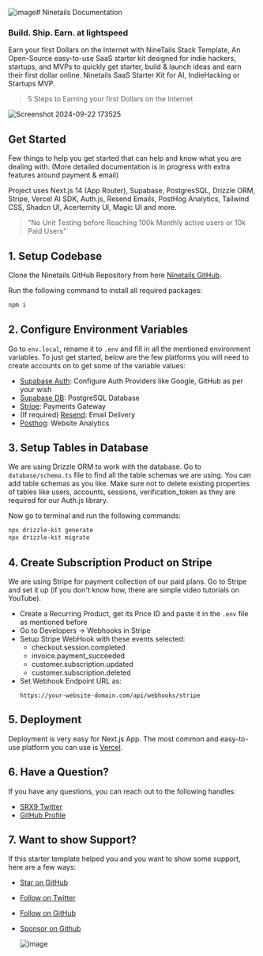 ![image](https://github.com/user-attachments/assets/9c17aa2e-d2ed-43eb-8ac4-acf048014390)# Ninetails Documentation

### Build. Ship. Earn. at lightspeed

Earn your first Dollars on the Internet with NineTails Stack Template, An Open-Source easy-to-use SaaS starter kit designed for indie hackers, startups, and MVPs to quickly get starter, build & launch ideas and earn their first dollar online.
Ninetails SaaS Starter Kit for AI, IndieHacking or Startups MVP.

> 5 Steps to Earning your first Dollars on the Internet

![Screenshot 2024-09-22 173525](https://github.com/user-attachments/assets/3ca18b11-4b03-4e0e-ae46-92d599f61ea7)

## Get Started

Few things to help you get started that can help and know what you are dealing with. (More detailed documentation is in progress with extra features around payment & email)

Project uses Next.js 14 (App Router), Supabase, PostgresSQL, Drizzle ORM, Stripe, Vercel AI SDK, Auth.js, Resend Emails, PostHog Analytics, Tailwind CSS, Shadcn UI, Acerternity UI, Magic UI and more.

> "No Unit Testing before Reaching 100k Monthly active users or 10k Paid Users"

## 1. Setup Codebase

Clone the Ninetails GitHub Repository from here [Ninetails GitHub](https://github.com/SRX9/ninetails-stack).

Run the following command to install all required packages:

```bash
npm i
```

## 2. Configure Environment Variables

Go to `env.local`, rename it to `.env` and fill in all the mentioned environment variables. To just get started, below are the few platforms you will need to create accounts on to get some of the variable values:

- [Supabase Auth](https://supabase.com/auth): Configure Auth Providers like Google, GitHub as per your wish
- [Supabase DB](https://supabase.com/database): PostgreSQL Database
- [Stripe](https://stripe.com?ref=ninetails-stack.dev): Payments Gateway
- (If required) [Resend](https://resend.com): Email Delivery
- [Posthog](https://Posthog.com): Website Analytics

## 3. Setup Tables in Database

We are using Drizzle ORM to work with the database. Go to `database/schema.ts` file to find all the table schemas we are using. You can add table schemas as you like. Make sure not to delete existing properties of tables like users, accounts, sessions, verification_token as they are required for our Auth.js library.

Now go to terminal and run the following commands:

```bash
npx drizzle-kit generate
npx drizzle-kit migrate
```

## 4. Create Subscription Product on Stripe

We are using Stripe for payment collection of our paid plans. Go to Stripe and set it up (if you don't know how, there are simple video tutorials on YouTube).

- Create a Recurring Product, get its Price ID and paste it in the `.env` file as mentioned before
- Go to Developers -> Webhooks in Stripe
- Setup Stripe WebHook with these events selected:
  - checkout.session.completed
  - invoice.payment_succeeded
  - customer.subscription.updated
  - customer.subscription.deleted
- Set Webhook Endpoint URL as:
  ```
  https://your-website-domain.com/api/webhooks/stripe
  ```

## 5. Deployment

Deployment is very easy for Next.js App. The most common and easy-to-use platform you can use is [Vercel](https://vercel.com?ref=ninetails-stack.dev).

## 6. Have a Question?

If you have any questions, you can reach out to the following handles:

- [SRX9 Twitter](https://twitter.com/s_r_x_9)
- [GitHub Profile](https://github.com/SRX9)

## 7. Want to show Support?

If this starter template helped you and you want to show some support, here are a few ways:

- [Star on GitHub](https://github.com/SRX9/ninetails-stack)
- [Follow on Twitter](https://twitter.com/s_r_x_9)
- [Follow on GitHub](https://github.com/SRX9)
- [Sponsor on Github](https://github.com/sponsors/SRX9)

  ![image](https://github.com/user-attachments/assets/8d03dddd-946d-4509-bf1b-0dc9db57c235)

